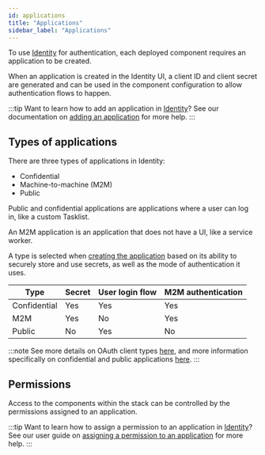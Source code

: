 ```yaml
---
id: applications
title: "Applications"
sidebar_label: "Applications"
---
```


To use [Identity](/self-managed/identity/what-is-identity.md) for authentication,
each deployed component requires an application to be created.

When an application is created in the Identity UI, a client ID and client secret are generated and can be
used in the component configuration to allow authentication flows to happen.

:::tip Want to learn how to add an application in [Identity](/self-managed/identity/what-is-identity.md)?
See our documentation on [adding an application](/self-managed/identity/user-guide/additional-features/incorporate-applications.md) for more help.
:::

## Types of applications

There are three types of applications in Identity:

- Confidential
- Machine-to-machine (M2M)
- Public

Public and confidential applications are applications where a user can log in, like a custom Tasklist.

An M2M application is an application that does not have a UI, like a service worker.

A type is selected when [creating the application](/self-managed/identity/user-guide/additional-features/incorporate-applications.md) based on
its ability to securely store and use secrets, as well as the mode of authentication it uses.

| Type         | Secret | User login flow | M2M authentication |
| ------------ | ------ | --------------- | ------------------ |
| Confidential | Yes    | Yes             | Yes                |
| M2M          | Yes    | No              | Yes                |
| Public       | No     | Yes             | No                 |

:::note
See more details on OAuth client types [here](https://oauth.net/2/client-types/), and more information specifically on confidential and public applications [here](https://auth0.com/docs/get-started/applications/confidential-and-public-applications).
:::

## Permissions

Access to the components within the stack can be controlled by the permissions assigned to an application.

:::tip Want to learn how to assign a permission to an application in [Identity](/self-managed/identity/what-is-identity.md)?
See our user guide on [assigning a permission to an application](/self-managed/identity/user-guide/additional-features/incorporate-applications.md) for more help.
:::
